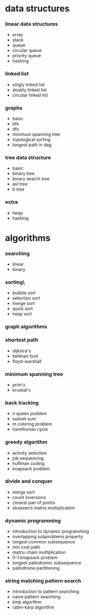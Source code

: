 # data structures

### linear data structures

- array
- stack
- queue
- circular queue
- priority queue
- hashing

### linked list

- singly linked list
- doubly linked list
- circular linked list

### graphs

- basic
- bfs
- dfs
- minimum spanning tree
- topological sorting
- longest path in dag

### tree data structure

- basic
- binary tree
- binary search tree
- avl tree
- b tree

### extra

- heap
- hashing

# algorithms

### searching

- linear
- binary

### sorting\

- bubble sort
- selection sort
- merge sort
- quick sort
- heap sort

### graph algorithms

### shortest path

- dijkstra's
- bellman ford
- floyd-warshall

### minimum spanning tree

- prim's
- kruskal's

### back tracking

- n queen problem
- subset sum
- m coloring problem
- hamiltonian cycle

### greedy algorithm

- activity selection
- job sequencing
- huffman coding
- knapsack problem

### divide and conquer

- merge sort
- count inversions
- closest pair of points
- strassen’s matrix multiplication

### dynamic programming

- introduction to dynamic programming
- overlapping subproblems property
- longest common subsequence
- min cost path
- matrix chain multiplication
- 0-1 knapsack problem
- longest palindromic subsequence
- palindrome partitioning

### string matching pattern search

- introduction to pattern searching
- naive pattern searching
- kmp algorithm
- rabin-karp algorithm
